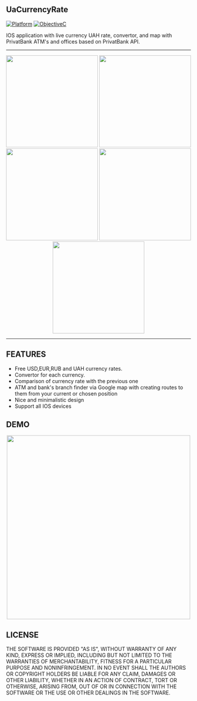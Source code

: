 ## UaCurrencyRate

[![Platform](https://img.shields.io/badge/platform-ios-blue.svg?style=flat
)](https://developer.apple.com/iphone/index.action)
[![ObjectiveC](https://img.shields.io/badge/Objective--C-2.0-blue.svg)](https://developer.apple.com/library/content/documentation/Cocoa/Conceptual/ProgrammingWithObjectiveC/Introduction/Introduction.html) 

IOS application with live currency UAH rate, convertor, and map with PrivatBank ATM's and offices based on PrivatBank API.

---

<p align="center">
<img src="https://preview.ibb.co/c8R8MF/Simulator_Screen_Shot_Mar_21_2017_3_37_26_PM.png" width="250">
<img src="https://preview.ibb.co/mjs4va/Simulator_Screen_Shot_Mar_21_2017_3_37_35_PM.png" width="250">
<img src="https://preview.ibb.co/fjOcFa/Simulator_Screen_Shot_Mar_21_2017_3_37_39_PM.png" width="250">
<img src="https://preview.ibb.co/cKKv1F/Simulator_Screen_Shot_Mar_21_2017_3_37_53_PM.png" width="250">
<img src="https://preview.ibb.co/e1A2gF/Simulator_Screen_Shot_Mar_21_2017_3_38_02_PM.png" width="250">
</p>

---

## FEATURES

- Free USD,EUR,RUB and UAH currency rates.
- Convertor for each currency.
- Comparison of currency rate with the previous one
- ATM and bank's branch finder via Google map with creating routes to them from your current or chosen position
- Nice and minimalistic design
- Support all IOS devices

## DEMO

<p align="center">
<img src="ReadmeResources/readme.gif" height="500"/>
</p>

## LICENSE

THE SOFTWARE IS PROVIDED "AS IS", WITHOUT WARRANTY OF ANY KIND, EXPRESS OR
IMPLIED, INCLUDING BUT NOT LIMITED TO THE WARRANTIES OF MERCHANTABILITY,
FITNESS FOR A PARTICULAR PURPOSE AND NONINFRINGEMENT. IN NO EVENT SHALL THE
AUTHORS OR COPYRIGHT HOLDERS BE LIABLE FOR ANY CLAIM, DAMAGES OR OTHER
LIABILITY, WHETHER IN AN ACTION OF CONTRACT, TORT OR OTHERWISE, ARISING FROM,
OUT OF OR IN CONNECTION WITH THE SOFTWARE OR THE USE OR OTHER DEALINGS IN
THE SOFTWARE.

